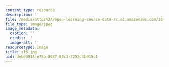 ```yaml
---
content_type: resource
description: ''
file: /media/https%3A/open-learning-course-data-rc.s3.amazonaws.com/18-03sc-differential-equations-fall-2011/debe3918e75a868786c37252c4b915c1_s15.jpg
file_type: image/jpeg
image_metadata:
  caption: ''
  credit: ''
  image-alt: ''
resourcetype: Image
title: s15.jpg
uid: debe3918-e75a-8687-86c3-7252c4b915c1
---
```

